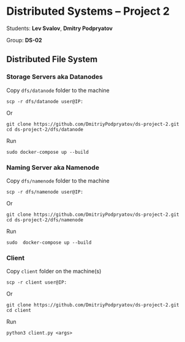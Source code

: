 # Distributed Systems &ndash; Project 2

Students: **Lev Svalov**, **Dmitry Podpryatov**

Group: **DS-02**

## Distributed File System

### Storage Servers aka Datanodes

Copy `dfs/datanode` folder to the machine

```
scp -r dfs/datanode user@IP:
```

Or

```
git clone https://github.com/DmitriyPodpryatov/ds-project-2.git
cd ds-project-2/dfs/datanode
```

Run

```
sudo docker-compose up --build
```

### Naming Server aka Namenode

Copy `dfs/namenode` folder to the machine

```
scp -r dfs/namenode user@IP:
```

Or

```
git clone https://github.com/DmitriyPodpryatov/ds-project-2.git
cd ds-project-2/dfs/namenode
```

Run

```
sudo  docker-compose up --build
```

### Client

Copy `client` folder on the machine(s)

```
scp -r client user@IP:
```

Or

```
git clone https://github.com/DmitriyPodpryatov/ds-project-2.git
cd client
```

Run

```
python3 client.py <args>
```
